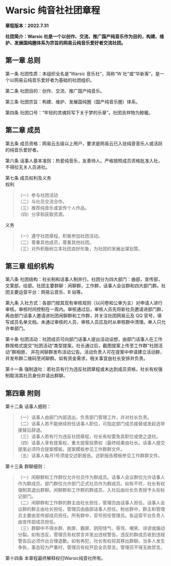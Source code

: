 # Warsic 纯音社社团章程
**章程版本：2022.7.31**  

**社团简介：Warsic 社是一个以创作、交流、推广国产纯音乐作为目的，构建、维护、发展国纯圈体系为宗旨的网易云纯音乐爱好者交流社团。**  

## 第一章 总则
第一条 社团性质：本组织全名是”Warsic 音乐社”，简称“W 社”或“华新客”。是一个以网易云纯音乐爱好者为基础的社团组织。  

第二条 社团目的：创作、交流、推广国产纯音乐。  

第三条 社团宗旨：构建、维护、发展国纯圈（国产纯音乐圈）体系。  

第四条 社团口号：“年轻的灵魂将写下关于梦的乐章”。社团吉祥物为鲸暖。  

## 第二章 成员
第五条 成员资格：网易云五级以上用户，要求是网易云已入驻纯音音乐人或活跃的纯音乐爱好者。  

第六条 话事人基本准则：热爱纯音乐，友善待人。严格按照成员资格批准入社，不得拉无关人员进社。  

第七条 成员权利及义务  
权利  
> （一）参与社团活动  
> （二）与社员交流合作。  
> （三）推荐纯音乐或宣传个人作品。  
> （四）分享和获取资源。  

义务  
> （一）遵守社团章程，积极参加社团活动。  
> （二）尊重其他成员，尊重其他社团。  
> （三）对外积极树立本社团良好形象，为社团的发展出谋划策。  

## 第三章 组织机构
第八条 社团结构：社长制和话事人制并行。社团分为四大部门：曲部，宣传部，文案部，绘部。社团主要群聊：闲聊群，工作群，话事人会议群和四大部门群。社团主要运营平台：网易云音乐、B 站等。  

第九条 入社方式：各部门按其现有审核规则（以问卷和公审为主）对申请人进行审核。审核时间控制在一周内。审核通过后，审核人员先将新社员邀请进部门群，再由部门话事人邀请进社团闲聊群和工作群，并关注社团网易云及 QQ 官号，填写成员名单文档。未通过审核的人员，审核人员应及时从审核群中清理。单人只允许单部门。  

第十条 社团活动：社团成员可向部门话事人提出活动设想，由部门话事人在工作群按格式提交“社团活动”类型提案。社长通过后，截图提案上传至工作群“社团活动”群相册， 并在闲聊群发布活动公告。活动负责人可在提案中申请建立活动群，并发布群二维码至闲聊群。如有资金需求，相关事宜由社长安排并负责。  

第十一条 强制退社：若社员有行为违反社团章程或未达到成员资格，社长有权强制取消其社员身份并请出群聊。  

## 第四章 附则
第十二条 话事人细则：  
> （一）话事人由部门内部选出，负责部门管理工作，并对社长负责。  
> （二）话事人若不能继续担任话事人职位，可指定部门成员接替或发起选举接替后辞退。  
> （三）话事人若有行为违反社团章程，社长有权罢免其职位或使之退社。  
> （四）话事人享有提案权，重大提案投票权（最终结果由社长。话事人提交提案必须符合提案模板。提案模板参见工作群群文件。  
> （五）话事人每月1号须提交述职报告。述职报告模板参见工作群群文件。  

第十三条 群聊细则：  
> （一）闲聊群和工作群仅允许社员作为群成员。话事人会议群仅允许话事人作为群成员。部门群仅允许部门正式社员作为群成员。如有不符，社长有权强制其退出群聊。闲聊群和工作群的群成员，入社后由社长负责授予头衔标记部门。  
> （二）闲聊群和工作群的群主由社长担任，管理员由话事人担任。话事人会议群的群主由社长担任，管理员由曲部话事人担任。粉丝群中，群主和管理员主要由宣传部成员担任。所有群中，官号担任管理员。各运营平台负责人由宣传部成员担任。  
> （三）群聊中不得水群、刷屏、霸屏、阴阳怪气、辱骂、嘲笑、诽谤或煽动分裂。如有违反，管理员有权禁言并发出违规警告。违反的群成员收到违规警告后必须作出合理道歉。如有再犯，社长有权将其移出群聊。当多人发生争执，事态较为严重时，管理员有权开启全员禁言。管理员不得无故禁言。  

第十四条 本章程最终解释权归Warsic纯音社所有。

